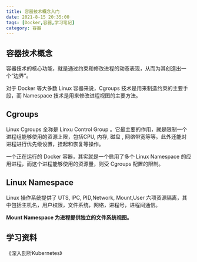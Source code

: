 ```yaml
---
title: 容器技术概念入门
date: 2021-8-15 20:35:00
tags: [Docker,容器,学习笔记]
category: 容器
---
```




## 容器技术概念

容器技术的核心功能，就是通过约束和修改进程的动态表现，从而为其创造出一个“边界”。

对于 Docker 等大多数 Linux 容器来说，Cgroups 技术是用来制造约束的主要手段，而 Namespace 技术是用来修改进程视图的主要方法。



## Cgroups 

Linux Cgroups 全称是 Linxu Control Group 。它最主要的作用，就是限制一个进程组能够使用的资源上限，包括CPU, 内存, 磁盘 , 网络带宽等等。此外还能对进程进行优先级设置，挂起和恢复等操作。

一个正在运行的 Docker 容器，其实就是一个启用了多个 Linux Namespace 的应用进程，而这个进程能够使用的资源量，则受 Cgroups 配置的限制。



## Linux Namespace 

Linux 操作系统提供了 UTS, IPC, PID,Network, Mount,User 六项资源隔离，其中包括主机名，用户权限，文件系统，网络，进程号，进程间通信。



**Mount Namespace 为进程提供独立的文件系统视图。**





## 学习资料

《深入剖析Kubernetes》